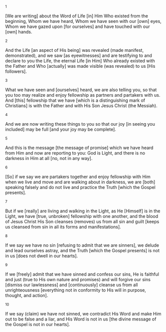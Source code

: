 <sup>1</sup> 

[We are writing] about the Word of Life [in] Him Who existed from the beginning, Whom we have heard, Whom we have seen with our [own] eyes, Whom we have gazed upon [for ourselves] and have touched with our [own] hands. 

<sup>2</sup> 

And the Life [an aspect of His being] was revealed (made manifest, demonstrated), and we saw [as eyewitnesses] and are testifying to and declare to you the Life, the eternal Life [in Him] Who already existed with the Father and Who [actually] was made visible (was revealed) to us [His followers]. 

<sup>3</sup> 

What we have seen and [ourselves] heard, we are also telling you, so that you too may realize and enjoy fellowship as partners and partakers with us. And [this] fellowship that we have [which is a distinguishing mark of Christians] is with the Father and with His Son Jesus Christ (the Messiah). 

<sup>4</sup> 

And we are now writing these things to you so that our joy [in seeing you included] may be full [and your joy may be complete]. 

<sup>5</sup> 

And this is the message [the message of promise] which we have heard from Him and now are reporting to you: God is Light, and there is no darkness in Him at all [no, not in any way]. 

<sup>6</sup> 

[So] if we say we are partakers together and enjoy fellowship with Him when we live and move and are walking about in darkness, we are [both] speaking falsely and do not live and practice the Truth [which the Gospel presents]. 

<sup>7</sup> 

But if we [really] are living and walking in the Light, as He [Himself] is in the Light, we have [true, unbroken] fellowship with one another, and the blood of Jesus Christ His Son cleanses (removes) us from all sin and guilt [keeps us cleansed from sin in all its forms and manifestations]. 

<sup>8</sup> 

If we say we have no sin [refusing to admit that we are sinners], we delude and lead ourselves astray, and the Truth [which the Gospel presents] is not in us [does not dwell in our hearts]. 

<sup>9</sup> 

If we [freely] admit that we have sinned and confess our sins, He is faithful and just (true to His own nature and promises) and will forgive our sins [dismiss our lawlessness] and [continuously] cleanse us from all unrighteousness [everything not in conformity to His will in purpose, thought, and action]. 

<sup>10</sup> 

If we say (claim) we have not sinned, we contradict His Word and make Him out to be false and a liar, and His Word is not in us [the divine message of the Gospel is not in our hearts].